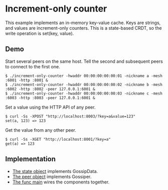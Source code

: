 # Increment-only counter

This example implements an in-memory key-value cache.
Keys are strings, and values are increment-only counters.
This is a state-based CRDT, so the write operation is set(key, value).

## Demo

Start several peers on the same host.
Tell the second and subsequent peers to connect to the first one.

```
$ ./increment-only-counter -hwaddr 00:00:00:00:00:01 -nickname a -mesh :6001 -http :8001 &
$ ./increment-only-counter -hwaddr 00:00:00:00:00:02 -nickname b -mesh :6002 -http :8002 -peer 127.0.0.1:6001 &
$ ./increment-only-counter -hwaddr 00:00:00:00:00:03 -nickname c -mesh :6003 -http :8003 -peer 127.0.0.1:6001 &
```

Set a value using the HTTP API of any peer.

```
$ curl -Ss -XPOST "http://localhost:8003/?key=a&value=123"
set(a, 123) => 123
```

Get the value from any other peer.

```
$ curl -Ss -XGET "http://localhost:8001/?key=a"
get(a) => 123
```

## Implementation

- [The state object](/examples/increment-only-counter/state.go) implements GossipData.
- [The peer object](/examples/increment-only-counter/peer.go) implements Gossiper.
- [The func main](/examples/increment-only-counter/main.go) wires the components together.
